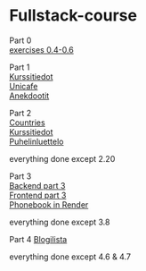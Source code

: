 # Fullstack-course

Part 0  
[exercises 0.4-0.6](https://github.com/henniseppis/Fullstack-course/tree/main/osa0)

Part 1  
[Kurssitiedot](https://github.com/henniseppis/Fullstack-course/tree/main/osa1/kurssitiedot/sovellus/src)  
[Unicafe](https://github.com/henniseppis/Fullstack-course/tree/main/osa1/unicafe/unicafe/src)  
[Anekdootit](https://github.com/henniseppis/Fullstack-course/tree/main/osa1/anekdootit/anekdootit/src)    

Part 2  
[Countries](https://github.com/henniseppis/Fullstack-course/tree/main/osa2/countries)  
[Kurssitiedot](https://github.com/henniseppis/Fullstack-course/tree/main/osa2/kurssitiedot)  
[Puhelinluettelo](https://github.com/henniseppis/Fullstack-course/tree/main/osa2/puhelinluettelo)

everything done except 2.20

Part 3  
[Backend part 3](https://github.com/henniseppis/Fullstack_part3)  
[Frontend part 3](https://github.com/henniseppis/Fullstack-course/tree/main/osa3/puhelinluettelo)  
[Phonebook in Render](https://fullstack-part3-j0tt.onrender.com)

everything done except 3.8

Part 4
[Blogilista](https://github.com/henniseppis/Fullstack-course/tree/main/osa4/blogilista)

everything done except 4.6 & 4.7
